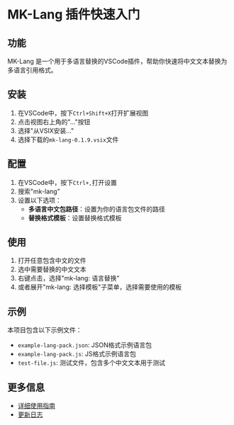 # MK-Lang 插件快速入门

## 功能

MK-Lang 是一个用于多语言替换的VSCode插件，帮助你快速将中文文本替换为多语言引用格式。

## 安装

1. 在VSCode中，按下`Ctrl+Shift+X`打开扩展视图
2. 点击视图右上角的"..."按钮
3. 选择"从VSIX安装..."
4. 选择下载的`mk-lang-0.1.9.vsix`文件

## 配置

1. 在VSCode中，按下`Ctrl+,`打开设置
2. 搜索"mk-lang"
3. 设置以下选项：
   - **多语言中文包路径**：设置为你的语言包文件的路径
   - **替换格式模板**：设置替换格式模板

## 使用

1. 打开任意包含中文的文件
2. 选中需要替换的中文文本
3. 右键点击，选择"mk-lang: 语言替换"
4. 或者展开"mk-lang: 选择模板"子菜单，选择需要使用的模板

## 示例

本项目包含以下示例文件：
- `example-lang-pack.json`: JSON格式示例语言包
- `example-lang-pack.js`: JS格式示例语言包
- `test-file.js`: 测试文件，包含多个中文文本用于测试

## 更多信息

* [详细使用指南](./USAGE.md)
* [更新日志](./CHANGELOG.md)
